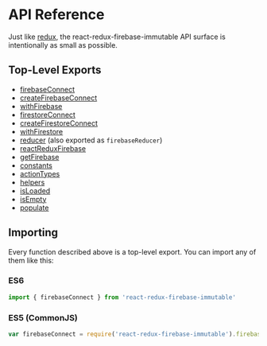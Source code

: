 # API Reference

Just like [redux](http://redux.js.org/docs/api/index.html), the react-redux-firebase-immutable API surface is intentionally as small as possible.

## Top-Level Exports
* [firebaseConnect](/docs/api/connect.md#firebaseconnect)
* [createFirebaseConnect](/docs/api/connect.md#createfirebaseconnect)
* [withFirebase](/docs/api/withFirebase.md)
* [firestoreConnect](/docs/api/firestoreConnect.md#firebaseconnect)
* [createFirestoreConnect](/docs/api/firestoreConnect.md#createfirestoreconnect)
* [withFirestore](/docs/api/withFirestore.md)
* [reducer](/docs/api/reducer.md) (also exported as `firebaseReducer`)
* [reactReduxFirebase](/docs/api/enhancer.md)
* [getFirebase](/docs/api/get-firebase.md)
* [constants](/docs/api/constants.md)
* [actionTypes](/docs/api/constants.md)
* [helpers](/docs/api/helpers.md)
* [isLoaded](/docs/api/helpers.md#isLoaded)
* [isEmpty](/docs/api/helpers.md#isEmpty)
* [populate](/docs/api/helpers.md#populate)

## Importing

Every function described above is a top-level export. You can import any of them like this:

### ES6
```js
import { firebaseConnect } from 'react-redux-firebase-immutable'
```

### ES5 (CommonJS)
```js
var firebaseConnect = require('react-redux-firebase-immutable').firebaseConnect
```
